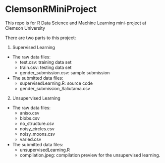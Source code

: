 # ClemsonRMiniProject
This repo is for R Data Science and Machine Learning mini-project at Clemson University

There are two parts to this project:
1. Supervised Learning
- The raw data files:
    - test.csv: training data set
    - train.csv: testing data set
    - gender_submission.csv: sample submission
- The submitted data files:
    - supervisedLearning.R: source code
    - gender_submission_Saliutama.csv

2. Unsupervised Learning
- The raw data files:
    - aniso.csv
    - blobs.csv
    - no_structure.csv
    - noisy_circles.csv
    - noisy_moons.csv
    - varied.csv
- The submitted data files:
    - unsupervisedLearning.R
    - compilation.jpeg: compilation preview for the unsupervised learning.
 
